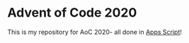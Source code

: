 # Advent of Code 2020

This is my repository for AoC 2020- all done in [Apps Script](https://developers.google.com/apps-script)!
